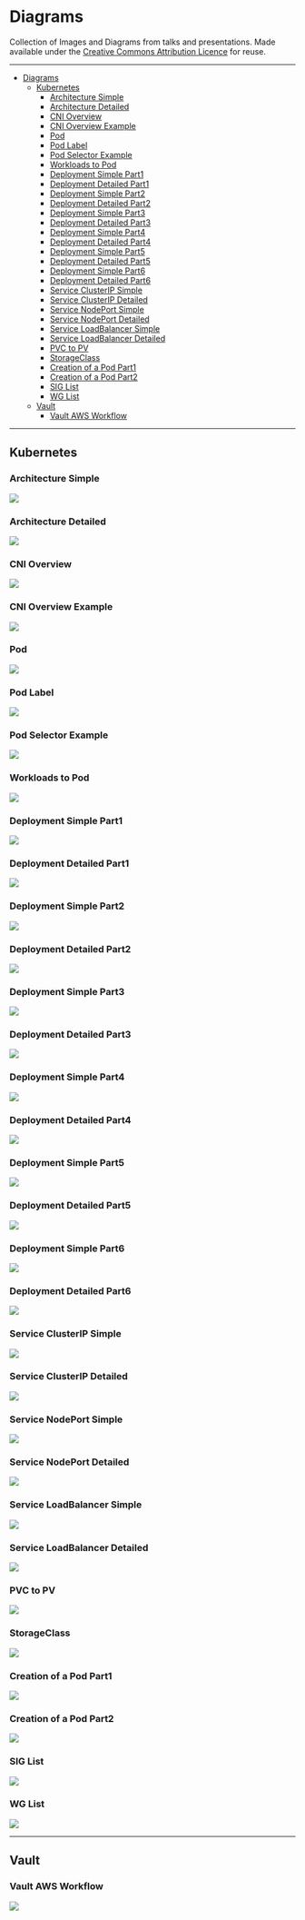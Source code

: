 # Diagrams

Collection of Images and Diagrams from talks and presentations. Made available under the [Creative Commons Attribution Licence](https://creativecommons.org/licenses/by/4.0/) for reuse.

---
- [Diagrams](#diagrams)
    - [Kubernetes](#kubernetes)
        - [Architecture Simple](#architecture-simple)
        - [Architecture Detailed](#architecture-detailed)
        - [CNI Overview](#cni-overview)
        - [CNI Overview Example](#cni-overview-example)
        - [Pod](#pod)
        - [Pod Label](#pod-label)
        - [Pod Selector Example](#pod-selector-example)
        - [Workloads to Pod](#workloads-to-pod)
        - [Deployment Simple Part1](#deployment-simple-part1)
        - [Deployment Detailed Part1](#deployment-detailed-part1)
        - [Deployment Simple Part2](#deployment-simple-part2)
        - [Deployment Detailed Part2](#deployment-detailed-part2)
        - [Deployment Simple Part3](#deployment-simple-part3)
        - [Deployment Detailed Part3](#deployment-detailed-part3)
        - [Deployment Simple Part4](#deployment-simple-part4)
        - [Deployment Detailed Part4](#deployment-detailed-part4)
        - [Deployment Simple Part5](#deployment-simple-part5)
        - [Deployment Detailed Part5](#deployment-detailed-part5)
        - [Deployment Simple Part6](#deployment-simple-part6)
        - [Deployment Detailed Part6](#deployment-detailed-part6)
        - [Service ClusterIP Simple](#service-clusterip-simple)
        - [Service ClusterIP Detailed](#service-clusterip-detailed)
        - [Service NodePort Simple](#service-nodeport-simple)
        - [Service NodePort Detailed](#service-nodeport-detailed)
        - [Service LoadBalancer Simple](#service-loadbalancer-simple)
        - [Service LoadBalancer Detailed](#service-loadbalancer-detailed)
        - [PVC to PV](#pvc-to-pv)
        - [StorageClass](#storageclass)
        - [Creation of a Pod Part1](#creation-of-a-pod-part1)
        - [Creation of a Pod Part2](#creation-of-a-pod-part2)
        - [SIG List](#sig-list)
        - [WG List](#wg-list)
    - [Vault](#vault)
        - [Vault AWS Workflow](#vault-aws-workflow)

---

## Kubernetes

### Architecture Simple

![](Kubernetes/Architecture_Simple_Small.png)

### Architecture Detailed

![](Kubernetes/Architecture_Detailed_Small.png)

### CNI Overview

![](Kubernetes/CNI_Overview_Small.png)

### CNI Overview Example

![](Kubernetes/CNI_Overview_Example_Small.png)

### Pod

![](Kubernetes/Pod_Small.png)

### Pod Label

![](Kubernetes/Pod_Label_Small.png)

### Pod Selector Example

![](Kubernetes/Pod_Selector_Example_Small.png)

### Workloads to Pod

![](Kubernetes/Workloads_to_Pod_Small.png)

### Deployment Simple Part1

![](Kubernetes/Deployment_Simple_Part1_Small.png)

### Deployment Detailed Part1

![](Kubernetes/Deployment_Detailed_Part1_Small.png)

### Deployment Simple Part2

![](Kubernetes/Deployment_Simple_Part2_Small.png)

### Deployment Detailed Part2

![](Kubernetes/Deployment_Detailed_Part2_Small.png)

### Deployment Simple Part3

![](Kubernetes/Deployment_Simple_Part3_Small.png)

### Deployment Detailed Part3

![](Kubernetes/Deployment_Detailed_Part3_Small.png)

### Deployment Simple Part4

![](Kubernetes/Deployment_Simple_Part4_Small.png)

### Deployment Detailed Part4

![](Kubernetes/Deployment_Detailed_Part4_Small.png)

### Deployment Simple Part5

![](Kubernetes/Deployment_Simple_Part5_Small.png)

### Deployment Detailed Part5

![](Kubernetes/Deployment_Detailed_Part5_Small.png)

### Deployment Simple Part6

![](Kubernetes/Deployment_Simple_Part6_Small.png)

### Deployment Detailed Part6

![](Kubernetes/Deployment_Detailed_Part6_Small.png)


### Service ClusterIP Simple

![](Kubernetes/Service_ClusterIP_Simple_Small.png)

### Service ClusterIP Detailed

![](Kubernetes/Service_ClusterIP_Detailed_Small.png)

### Service NodePort Simple

![](Kubernetes/Service_NodePort_Simple_Small.png)

### Service NodePort Detailed
![](Kubernetes/Service_NodePort_Detailed_Small.png)

### Service LoadBalancer Simple

![](Kubernetes/Service_LoadBalancer_Simple_Small.png)

### Service LoadBalancer Detailed

![](Kubernetes/Service_LoadBalancer_Detailed_Small.png)

### PVC to PV

![](Kubernetes/PVC_PV_Small.png)

### StorageClass

![](Kubernetes/StorageClass_Small.png)

### Creation of a Pod Part1

![](Kubernetes/Creation_of_a_Pod_Part1_Small.png)

### Creation of a Pod Part2

![](Kubernetes/Creation_of_a_Pod_Part2_Small.png)

### SIG List

![](Kubernetes/SIG_List_Small.png)

### WG List

![](Kubernetes/WG_List_Small.png)

---

## Vault

### Vault AWS Workflow

![](Vault/Vault_AWS_Workflow_Small.png)